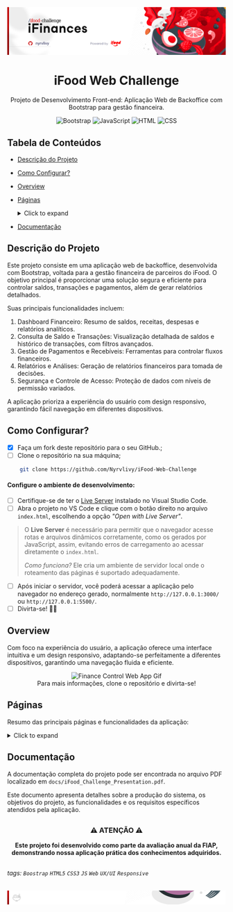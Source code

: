 <div align="center">
  <img alt="iFinances Web Banner" src=".github/assets/images/app-web-header.png">
</div>

<h1 align="center">iFood Web Challenge</h1>
<p align="center">Projeto de Desenvolvimento Front-end: Aplicação Web de Backoffice com Bootstrap para gestão financeira.</p>

<div align="center">

  ![Bootstrap](https://img.shields.io/badge/Bootstrap-5.3.0-7952B3?style=flat-square&logo=bootstrap&logoColor=white)
  ![JavaScript](https://img.shields.io/badge/JavaScript-ES6+-F7DF1E?style=flat-square&logo=javascript&logoColor=black)
  ![HTML](https://img.shields.io/badge/HTML5-E34F26?style=flat-square&logo=html5&logoColor=white)
  ![CSS](https://img.shields.io/badge/CSS3-1572B6?style=flat-square&logo=css3&logoColor=white)

</div>

##

## Tabela de Conteúdos

* [Descrição do Projeto](#descrição-do-projeto)
* [Como Configurar?](#como-configurar)
* [Overview](#overview)
* [Páginas](#páginas)
    <details>
    <summary>Click to expand</summary>

  - [Dashboard](#dashboard)
  - [Repasses](#repasses)
  - [Repasses por Período](#repasses-por-período)
  - [Lançamentos](#lançamentos)
  - [Lançamentos do Repasse](#lançamentos-do-repasse)
  - [Desempenho](#desempenho)
  - [Saúde Operacional](#saúde-operacional)
  - [Metas e Projeções](#metas-e-projeções)
  - [Modals](#modals)
      - Modal de Notificações
      - Modal de Permissões
      - Modal Sobre
  - [Navbar e Sidebar](#navbar-e-sidebar)

  </details>
  
* [Documentação](#documentação)

##

## Descrição do Projeto

Este projeto consiste em uma aplicação web de backoffice, desenvolvida com Bootstrap, voltada para a gestão financeira de parceiros do iFood. O objetivo principal é proporcionar uma solução segura e eficiente para controlar saldos, transações e pagamentos, além de gerar relatórios detalhados. 

Suas principais funcionalidades incluem:

1. Dashboard Financeiro: Resumo de saldos, receitas, despesas e relatórios analíticos.
2. Consulta de Saldo e Transações: Visualização detalhada de saldos e histórico de transações, com filtros avançados.
3. Gestão de Pagamentos e Recebíveis: Ferramentas para controlar fluxos financeiros.
4. Relatórios e Análises: Geração de relatórios financeiros para tomada de decisões.
5. Segurança e Controle de Acesso: Proteção de dados com níveis de permissão variados.

A aplicação prioriza a experiência do usuário com design responsivo, garantindo fácil navegação em diferentes dispositivos.

##

## Como Configurar?

- [x] Faça um fork deste repositório para o seu GitHub.;
- [ ] Clone o repositório na sua máquina;

```bash
    git clone https://github.com/Nyrvlivy/iFood-Web-Challenge
```

#### Configure o ambiente de desenvolvimento:

- [ ] Certifique-se de ter o [Live Server](https://marketplace.visualstudio.com/items?itemName=ritwickdey.LiveServer) instalado no Visual Studio Code.
- [ ] Abra o projeto no VS Code e clique com o botão direito no arquivo `index.html`, escolhendo a opção _"Open with Live Server"_.

> O **Live Server** é necessário para permitir que o navegador acesse rotas e arquivos dinâmicos corretamente, como os gerados por JavaScript, assim, evitando erros de carregamento ao acessar diretamente o `index.html`. 
> 
> _Como funciona?_ Ele cria um ambiente de servidor local onde o roteamento das páginas é suportado adequadamente.

- [ ] Após iniciar o servidor, você poderá acessar a aplicação pelo navegador no endereço gerado, normalmente `http://127.0.0.1:3000/` ou `http://127.0.0.1:5500/`.
- [ ] Divirta-se! 🎊👏

##

## Overview

Com foco na experiência do usuário, a aplicação oferece uma interface intuitiva e um design responsivo, adaptando-se perfeitamente a diferentes dispositivos, garantindo uma navegação fluida e eficiente.

<div align="center">
  <img alt="Finance Control Web App Gif" src=".github/assets/gif/ifinances-overview.gif">
  <br>
  Para mais informações, clone o repositório e divirta-se!
</div>

##

## Páginas

Resumo das principais páginas e funcionalidades da aplicação:

<details>
<summary>Click to expand</summary>

### Dashboard
    Aqui encontramos uma visão geral do saldo, receitas, despesas e indicadores financeiros do negócio.

<div align="center">
  <img alt="" src=".github/assets/images/pages/dashboard.png">
  <br>
</div>

### Repasses
    Exibe informações detalhadas sobre repasses financeiros, como datas, valores e status dos pagamentos.

<div align="center">
  <img alt="" src=".github/assets/images/pages/repasses.png">
  <br>
</div>

### Repasses por Período
    Permite a visualização e filtragem dos repasses dentro de um intervalo de tempo específico.

<div align="center">
  <img alt="" src=".github/assets/images/pages/repasses-periodo.png">
  <br>
</div>

### Lançamentos
    Lista todos os lançamentos financeiros, permitindo o acompanhamento das movimentações no sistema.

<div align="center">
  <img alt="" src=".github/assets/images/pages/lancamentos.png">
  <br>
</div>

### Lançamentos do Repasse
    Detalha as entradas e saídas relacionadas a cada repasse efetuado, com opções de filtragem.

<div align="center">
  <img alt="" src=".github/assets/images/pages/lancamentos-repasse.png">
  <br>
</div>

### Desempenho
    Mostra métricas de desempenho do negócio, como vendas e metas atingidas, com análises periódicas.

<div align="center">
  <img alt="" src=".github/assets/images/pages/desempenho.png">
  <br>
</div>

### Saúde Operacional
    Exibe indicadores sobre a eficiência operacional, incluindo dados de cancelamentos e problemas de pedidos.

<div align="center">
  <img alt="" src=".github/assets/images/pages/saude-operacional.png">
  <br>
</div>

### Metas e Projeções
    Acompanha o progresso das metas financeiras e faz projeções de desempenho com base nos dados históricos.

<div align="center">
  <img alt="" src=".github/assets/images/pages/metas-projecoes.png">
  <br>
</div>

### Modals
    Aqui estão as modais utilizadas para configurações e notificações do sistema.

### - Modal de Notificações
    Mostra as notificações do sistema, como atualizações de transações e alertas financeiros.

<div align="center">
  <img alt="" src=".github/assets/images/pages/notificacoes-modal.png">
  <br>
</div>

### - Modal de Permissões
    Gerencia as permissões dos usuários, controlando o acesso a diferentes áreas do sistema.

<div align="center">
  <img alt="" src=".github/assets/images/pages/permissoes-modal.png">
  <br>
</div>

### - Modal Sobre
    Exibe informações sobre o sistema, como versão e detalhes do desenvolvedor.

<div align="center">
  <img alt="" src=".github/assets/images/pages/sobre-modal.png">
  <br>
</div>

### Navbar e Sidebar
    Navegação intuitiva com barra de navegação superior e menu lateral, facilitando o acesso às funcionalidades.


<div align="center">
  <img alt="" src=".github/assets/images/pages/navbar-sidebar-modal.png">
  <br>
</div>

  </details>

##

## Documentação

A documentação completa do projeto pode ser encontrada no arquivo PDF localizado em `docs/iFood_Challenge_Presentation.pdf`. 

Este documento apresenta detalhes sobre a produção do sistema, os objetivos do projeto, as funcionalidades e os requisitos específicos atendidos pela aplicação.

##

<div align="center">

### ⚠️ ATENÇÃO ⚠️

**Este projeto foi desenvolvido como parte da avaliação anual da FIAP, demonstrando nossa aplicação prática dos conhecimentos adquiridos.**

</div>

##

###### tags: `Boostrap` `HTML5` `CSS3` `JS` `Web` `UX/UI` `Responsive`

<div align="center">
  <img alt="GitHub Header Banner" src=".github/assets/images/app-web-footer.png">
</div>
